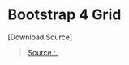 Bootstrap 4 Grid
===
[Download Source]

> [Source : ](https://tutorialzine.com/2016/11/boostrap-4-regular-vs-flex-grid).
<!--stackedit_data:
eyJoaXN0b3J5IjpbMzU4MDY0NDE5XX0=
-->